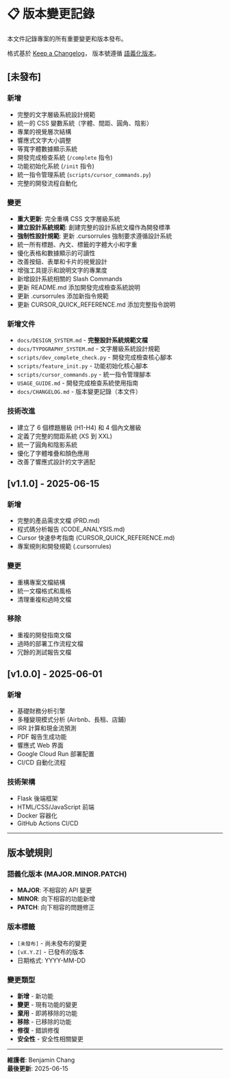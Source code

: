 # 📋 版本變更記錄

本文件記錄專案的所有重要變更和版本發布。

格式基於 [Keep a Changelog](https://keepachangelog.com/zh-TW/1.0.0/)，
版本號遵循 [語義化版本](https://semver.org/lang/zh-TW/)。

## [未發布]

### 新增
- 完整的文字層級系統設計規範
- 統一的 CSS 變數系統（字體、間距、圓角、陰影）
- 專業的視覺層次結構
- 響應式文字大小調整
- 等寬字體數據顯示系統
- 開發完成檢查系統 (`/complete` 指令)
- 功能初始化系統 (`/init` 指令)
- 統一指令管理系統 (`scripts/cursor_commands.py`)
- 完整的開發流程自動化

### 變更
- **重大更新**: 完全重構 CSS 文字層級系統
- **建立設計系統規範**: 創建完整的設計系統文檔作為開發標準
- **強制性設計規範**: 更新 .cursorrules 強制要求遵循設計系統
- 統一所有標題、內文、標籤的字體大小和字重
- 優化表格和數據顯示的可讀性
- 改善按鈕、表單和卡片的視覺設計
- 增強工具提示和說明文字的專業度
- 新增設計系統相關的 Slash Commands
- 更新 README.md 添加開發完成檢查系統說明
- 更新 .cursorrules 添加新指令規範
- 更新 CURSOR_QUICK_REFERENCE.md 添加完整指令說明

### 新增文件
- `docs/DESIGN_SYSTEM.md` - **完整設計系統規範文檔**
- `docs/TYPOGRAPHY_SYSTEM.md` - 文字層級系統設計規範
- `scripts/dev_complete_check.py` - 開發完成檢查核心腳本
- `scripts/feature_init.py` - 功能初始化核心腳本
- `scripts/cursor_commands.py` - 統一指令管理腳本
- `USAGE_GUIDE.md` - 開發完成檢查系統使用指南
- `docs/CHANGELOG.md` - 版本變更記錄（本文件）

### 技術改進
- 建立了 6 個標題層級 (H1-H4) 和 4 個內文層級
- 定義了完整的間距系統 (XS 到 XXL)
- 統一了圓角和陰影系統
- 優化了字體堆疊和顏色應用
- 改善了響應式設計的文字適配

## [v1.1.0] - 2025-06-15

### 新增
- 完整的產品需求文檔 (PRD.md)
- 程式碼分析報告 (CODE_ANALYSIS.md)
- Cursor 快速參考指南 (CURSOR_QUICK_REFERENCE.md)
- 專案規則和開發規範 (.cursorrules)

### 變更
- 重構專案文檔結構
- 統一文檔格式和風格
- 清理重複和過時文檔

### 移除
- 重複的開發指南文檔
- 過時的部署工作流程文檔
- 冗餘的測試報告文檔

## [v1.0.0] - 2025-06-01

### 新增
- 基礎財務分析引擎
- 多種變現模式分析 (Airbnb、長租、店鋪)
- IRR 計算和現金流預測
- PDF 報告生成功能
- 響應式 Web 界面
- Google Cloud Run 部署配置
- CI/CD 自動化流程

### 技術架構
- Flask 後端框架
- HTML/CSS/JavaScript 前端
- Docker 容器化
- GitHub Actions CI/CD

---

## 版本號規則

### 語義化版本 (MAJOR.MINOR.PATCH)

- **MAJOR**: 不相容的 API 變更
- **MINOR**: 向下相容的功能新增
- **PATCH**: 向下相容的問題修正

### 版本標籤

- `[未發布]` - 尚未發布的變更
- `[vX.Y.Z]` - 已發布的版本
- 日期格式: YYYY-MM-DD

### 變更類型

- **新增** - 新功能
- **變更** - 現有功能的變更
- **棄用** - 即將移除的功能
- **移除** - 已移除的功能
- **修復** - 錯誤修復
- **安全性** - 安全性相關變更

---

**維護者**: Benjamin Chang  
**最後更新**: 2025-06-15 